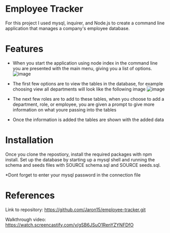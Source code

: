 # Employee Tracker
For this project I used mysql, inquirer, and Node.js to create a command line application that manages a company's employee database.

# Features 
* When you start the application using node index in the command line you are presented with the main menu, giving you a list of options.  
![image](https://user-images.githubusercontent.com/87290877/138585081-e89e786b-ba67-43d5-bdf6-7f490092b7d0.png)


* The first few options are to view the tables in the database, for example choosing view all departments will look like the following image
![image](https://user-images.githubusercontent.com/87290877/138585175-fa7f5870-fb37-403e-b35c-2e703b416376.png)


* The next few roles are to add to these tables, when you choose to add a department, role, or employee, you are given a prompt to give more information on what youre passing into the tables
* Once the information is added the tables are shown with the added data

# Installation 
Once you clone the repostiory, install the required packages with npm install. Set up the database by starting up a mysql shell and running the schema and seeds files with SOURCE schema.sql and SOURCE seeds.sql. 

*Dont forget to enter your mysql password in the connection file 

# References

Link to repository: https://github.com/Jaron15/employee-tracker.git

Walkthrough video: https://watch.screencastify.com/v/gSB6JSuO1RenYZYNFDfO
